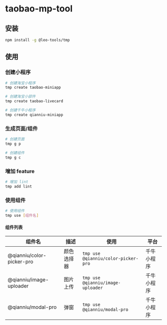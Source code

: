# taobao-mp-tool

## 安装
```bash
npm install -g @leo-tools/tmp
```

## 使用

### 创建小程序
```bash
# 创建淘宝小程序
tmp create taobao-miniapp 

# 创建淘宝小部件
tmp create taobao-livecard

# 创建千牛小程序
tmp create qianniu-miniapp
```

### 生成页面/组件
```bash
# 创建页面
tmp g p

# 创建组件
tmp g c
```

### 增加 feature
```bash
# 增加 lint
tmp add lint
```

### 使用组件
```bash
# 使用组件
tmp use [组件名]
```

#### 组件列表

| 组件名                       | 描述    | 使用                                  | 平台    |
|---------------------------|-------|-------------------------------------|-------|
| @qianniu/color-picker-pro | 颜色选择器 | `tmp use @qianniu/color-picker-pro` | 千牛小程序 |
| @qianniu/image-uploader   | 图片上传  | `tmp use @qianniu/image-uploader`   | 千牛小程序 |
| @qianniu/modal-pro        | 弹窗    | `tmp use @qianniu/modal-pro`        | 千牛小程序 |

